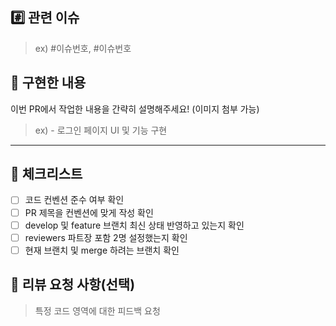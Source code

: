 ## #️⃣ 관련 이슈
> ex) #이슈번호, #이슈번호

## 📝 구현한 내용
이번 PR에서 작업한 내용을 간략히 설명해주세요! (이미지 첨부 가능)
> ex) - 로그인 페이지 UI 및 기능 구현

---

## 🚨 체크리스트
- [ ] 코드 컨벤션 준수 여부 확인
- [ ] PR 제목을 컨벤션에 맞게 작성 확인
- [ ] develop 및 feature 브랜치 최신 상태 반영하고 있는지 확인
- [ ] reviewers 파트장 포함 2명 설정했는지 확인
- [ ] 현재 브랜치 및 merge 하려는 브랜치 확인

## 💬 리뷰 요청 사항(선택)
> 특정 코드 영역에 대한 피드백 요청
